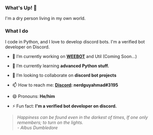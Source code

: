 ### What's Up! 👋

I'm a dry person living in my own world.

### What I do

I code in Python, and I love to develop discord bots. I'm a verified bot developer on Discord.

- 🔭 I’m currently working on **[WEEBOT](https://dsc.gg/weebot)** and Util (Coming Soon...)

- 🌱 I’m currently learning **advanced Python stuff.**

- 👯 I’m looking to collaborate on **discord bot projects**

- 📫 How to reach me: **[Discord](https://dsc.bio/nga): 
nerdguyahmad#3195**
- 😄 Pronouns: **He/him**

- ⚡ Fun fact: **I'm a verified bot developer on discord.**


> *Happiness can be found even in the darkest of times, If one only remembers; to turn on the lights.*  
*- Albus Dumbledore*
